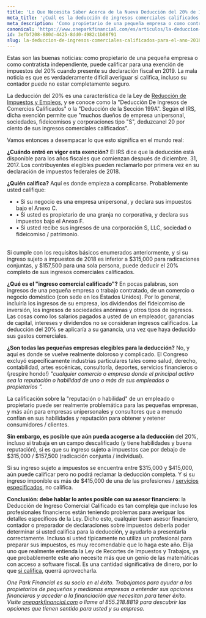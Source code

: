 ```yaml
---
title: 'Lo Que Necesita Saber Acerca de la Nueva Deducción del 20% de Ingresos Comerciales Calificados'
meta_title: '¿Cuál es la deducción de ingresos comerciales calificados para el año 2018?'
meta_description: 'Como propietario de una pequeña empresa o como contratista independiente, usted puede ser elegible para un descuento fiscal del 20% ¿La mala noticia? Es difícil saber si usted califica – incluso su contador se puede confundir.'
canonical: 'https://www.oneparkfinancial.com/es/articulos/la-deduccion-de-ingresos-comerciales-calificados-para-el-ano-2018'
id: 3efbf208-880d-4425-8dd0-4982c1b08f91
slug: la-deduccion-de-ingresos-comerciales-calificados-para-el-ano-2018
---
```

Estas son las buenas noticias: como propietario de una pequeña empresa o como contratista independiente, puede calificar para una exención de impuestos del 20% cuando presente su declaración fiscal en 2019. La mala noticia es que es verdaderamente difícil averiguar si califica, incluso su contador puede no estar completamente seguro.

La deducción del 20% es una característica de la Ley de [Reducción de Impuestos y Empleos](https://www.congress.gov/bill/115th-congress/house-bill/1), y se conoce como la "Deducción De Ingresos de Comercios Calificados" o la "Deducción de la Sección 199A". Según el IRS, dicha exención permite que "muchos dueños de empresa unipersonal, sociedades, fideicomisos y corporaciones tipo "S", deduzcanel 20 por ciento de sus ingresos comerciales calificados".

Vamos entonces a desempacar lo que esto significa en el mundo real:

**¿Cuándo entró en vigor esta exención?** El IRS dice que la deducción está disponible para los años fiscales que comienzan después de diciembre. 31, 2017. Los contribuyentes elegibles pueden reclamarlo por primera vez en su declaración de impuestos federales de 2018.

**¿Quién califica?** Aquí es donde empieza a complicarse. Probablemente usted califique:

- •	Si su negocio es una empresa unipersonal, y declara sus impuestos bajo el Anexo C.
- •	Si usted es propietario de una granja no corporativa, y declara sus impuestos bajo el Anexo F.
- •	Si usted recibe sus ingresos de una corporación S, LLC, sociedad o fideicomiso / patrimonio.
<br></br>

Si cumple con los requisitos básicos enumerados anteriormente, y si su ingreso sujeto a impuestos de 2018 es inferior a $315,000 para radicaciones conjuntas, y $157,500 para una sola persona, puede deducir el 20% completo de sus ingresos comerciales calificados.

**¿Qué es el "ingreso comercial calificado"?** En pocas palabras, son ingresos de una pequeña empresa o trabajo contratado, de un comercio o negocio doméstico (con sede en los Estados Unidos). Por lo general, incluiría los ingresos de su empresa, los dividendos del fideicomiso de inversión, los ingresos de sociedades anónimas y otros tipos de ingresos.  Las cosas como los salarios pagados a usted de un empleador, ganancias de capital, intereses y dividendos no se consideran ingresos calificados.  La deducción del 20% se aplicaría a su ganancia, una vez que haya deducido sus gastos comerciales.

**¿Son todas las pequeñas empresas elegibles para la deducción?** No, y aquí es donde se vuelve realmente doloroso y complicado. 
El Congreso excluyó específicamente industrias particulares tales como salud, derecho, contabilidad, artes escénicas, consultoría, deportes, servicios financieros o (¡respire hondo!) *"cualquier comercio o empresa donde el principal activo sea la reputación o habilidad de uno o más de sus empleados o propietarios ”.*

La calificación sobre la "reputación o habilidad" de un empleado o propietario puede ser realmente problemática para las pequeñas empresas, y más aún para empresas unipersonales y consultores que a menudo confían en sus habilidades y reputación para obtener y retener consumidores / clientes.

**Sin embargo, es posible que aún pueda acogerse a la deducción** del 20%, incluso si trabaja en un campo descalificado (y tiene habilidades y buena reputación), si es que su ingreso sujeto a impuestos cae por debajo de $315,000 / $157,500 (radicación conjunta / individual). 

Si su ingreso sujeto a impuestos se encuentra entre $315,000 y $415,000, aún puede calificar pero no podrá reclamar la deducción completa. Y si su ingreso imponible es más de $415,000 de una de las profesiones / [servicios especificados](https://www.oneparkfinancial.com/es/articulos/el-capital-circulante-es-importante-para-una-pequena-empresa), no califica. 

**Conclusión: debe hablar lo antes posible con su asesor financiero:** la Deducción de Ingreso Comercial Calificado es tan compleja que incluso los profesionales financieros están teniendo problemas para averiguar los detalles específicos de la Ley. Dicho esto, cualquier buen asesor financiero, contador o preparador de declaraciones sobre impuestos debería poder determinar si usted califica para la deducción, y ayudarlo a presentarla correctamente. Incluso si usted típicamente no utiliza un profesional para preparar sus impuestos, es muy recomendable que lo haga este año. Elija uno que realmente entienda la Ley de Recortes de Impuestos y Trabajos, ya que probablemente este año necesite más que un genio de las matemáticas con acceso a software fiscal. Es una cantidad significativa de dinero, por lo que [si califica](https://www.oneparkfinancial.com/es/preaprob), querrá aprovecharla. 

*One Park Financial es su socio en el éxito. Trabajamos para ayudar a los propietarios de pequeñas y medianas empresas a entender sus opciones financieras y acceder a la financiación que necesitan para tener éxito. Visite [oneparkfinancial.com](https://www.oneparkfinancial.com/es/) o llame al 855.218.8819 para descubrir las opciones que tienen sentido para usted y su empresa.*